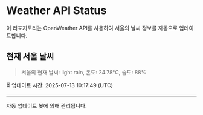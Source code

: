 
# Weather API Status

이 리포지토리는 OpenWeather API를 사용하여 서울의 날씨 정보를 자동으로 업데이트합니다.

## 현재 서울 날씨
> 서울의 현재 날씨: light rain, 온도: 24.78°C, 습도: 88%

⏳ 업데이트 시간: 2025-07-13 10:17:49 (UTC)

---
자동 업데이트 봇에 의해 관리됩니다.
